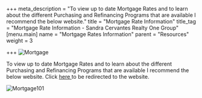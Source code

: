 +++
meta_description = "To view up to date Mortgage Rates and to learn about the different Purchasing and Refinancing Programs that are available I recommend the below website."
title = "Mortgage Rate Information"
title_tag = "Mortgage Rate Information - Sandra Cervantes Realty One Group"
[menu.main]
name = "Mortgage Rates Information"
parent = "Resources"
weight = 3

+++
![Mortgage](/uploads/mortgagenew.jpg)

To view up to date Mortgage Rates and to learn about the different Purchasing and Refinancing Programs that are available I recommend the below website. Click [here ](https://www.mortgage101.com/)to be redirected to the website.

![Mortgage101](/uploads/m101.png)